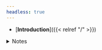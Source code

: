 ```yaml
---
headless: true
---
```


- [**Introduction**]({{< relref "/" >}})
<details>
 <summary>Notes</summary>

 - [**プログラミング**]({{< relref "/docs/programming/jp_index.md" >}})
 - [**CTF**]({{< relref "/docs/ctf/ctf_index.md" >}})

</detail>

- [**Blog**]({{< relref "/posts" >}})
